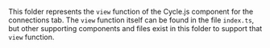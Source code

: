 <!--
SPDX-FileCopyrightText: 2021 The Manyverse Authors

SPDX-License-Identifier: CC-BY-4.0
-->

This folder represents the `view` function of the Cycle.js component for the connections tab. The `view` function itself can be found in the file `index.ts`, but other supporting components and files exist in this folder to support that `view` function.
